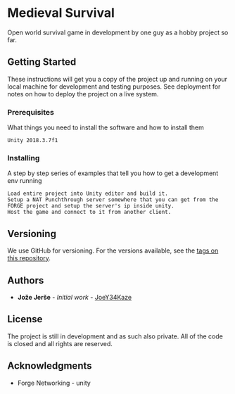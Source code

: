 # Medieval Survival

Open world survival game in development by one guy as a hobby project so far.

## Getting Started

These instructions will get you a copy of the project up and running on your local machine for development and testing purposes. See deployment for notes on how to deploy the project on a live system.

### Prerequisites

What things you need to install the software and how to install them

```
Unity 2018.3.7f1
```

### Installing

A step by step series of examples that tell you how to get a development env running

    Load entire project into Unity editor and build it.
    Setup a NAT Punchthrough server somewhere that you can get from the FORGE project and setup the server's ip inside unity.
    Host the game and connect to it from another client.



## Versioning

We use GitHub for versioning. For the versions available, see the [tags on this repository](https://github.com/JoeY34kaze/medieval_survival/tags). 

## Authors

* **Jože Jerše** - *Initial work* - [JoeY34Kaze](https://github.com/JoeY34kaze/)


## License

The project is still in development and as such also private. All of the code is closed and all rights are reserved.

## Acknowledgments

* Forge Networking - unity
